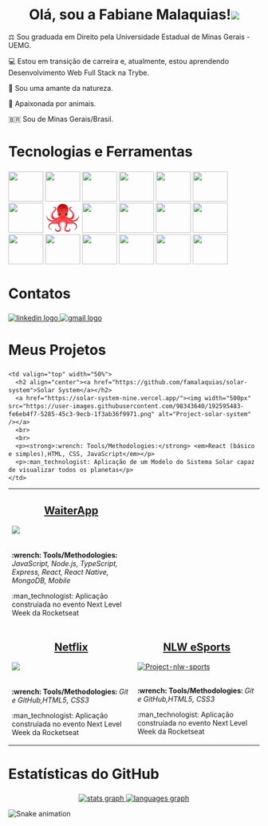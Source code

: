 <h1 align="center">Olá, sou a Fabiane Malaquias!<img src="https://media.giphy.com/media/VgCDAzcKvsR6OM0uWg/giphy.gif" width="50"></h1>


⚖️ Sou graduada em Direito pela Universidade Estadual de Minas Gerais - UEMG.

💻 Estou em transição de carreira e, atualmente, estou aprendendo Desenvolvimento Web Full Stack na Trybe.

🌱 Sou uma amante da natureza.

🐶 Apaixonada por animais.

🇧🇷 Sou de Minas Gerais/Brasil.     


###
<h1 align="left">Tecnologias e Ferramentas</h1>

###
<div align="left">          
<img src="https://cdn.jsdelivr.net/gh/devicons/devicon/icons/git/git-original.svg" width="70" height="60"/> 
<img src="https://cdn.jsdelivr.net/gh/devicons/devicon/icons/github/github-original.svg" width="70" height="60"/> 
<img src="https://cdn.jsdelivr.net/gh/devicons/devicon/icons/linux/linux-original.svg" width="70" height="60"/> 
<img src="https://cdn.jsdelivr.net/gh/devicons/devicon/icons/html5/html5-original.svg" width="70" height="60"/> 
<img src="https://cdn.jsdelivr.net/gh/devicons/devicon/icons/css3/css3-original.svg" width="70" height="60"/> 
<img src="https://cdn.jsdelivr.net/gh/devicons/devicon/icons/javascript/javascript-original.svg" width="70" height="60"/> 
<img src="https://cdn.jsdelivr.net/gh/devicons/devicon/icons/typescript/typescript-original.svg" width="70" height="60"/> 
<img src="https://raw.githubusercontent.com/testing-library/dom-testing-library/main/other/octopus.png" width="70" height="60"/> 
<img src="https://cdn.jsdelivr.net/gh/devicons/devicon/icons/react/react-original.svg" width="70" height="60"/> 
<img src="https://cdn.jsdelivr.net/gh/devicons/devicon/icons/redux/redux-original.svg" width="70" height="60"/> 
<img src="https://cdn.jsdelivr.net/gh/devicons/devicon/icons/jest/jest-plain.svg" width="70" height="60"/> 
<img src="https://cdn.jsdelivr.net/gh/devicons/devicon/icons/docker/docker-original.svg" width="70" height="60"/> 
<img src="https://cdn.jsdelivr.net/gh/devicons/devicon/icons/mysql/mysql-original.svg" width="70" height="60"/> 
<img src="https://cdn.jsdelivr.net/gh/devicons/devicon/icons/nodejs/nodejs-original.svg" width="70" height="60"/> 
<img src="https://cdn.jsdelivr.net/gh/devicons/devicon/icons/express/express-original.svg" width="70" height="60"/>
<img src="https://cdn.jsdelivr.net/gh/devicons/devicon/icons/mocha/mocha-plain.svg" width="70" height="60"/>
<img src="https://cdn.jsdelivr.net/gh/devicons/devicon/icons/sequelize/sequelize-original.svg" width="70" height="60"/>
<img src="https://cdn.jsdelivr.net/gh/devicons/devicon/icons/mongodb/mongodb-original.svg" width="70" height="60"/>
</div>
            
###
<h1 align="left">Contatos</h1>

###
<div align="left">
  <a href="https://www.linkedin.com/in/fabiane-malaquias-00287a228/" target="_blank">
    <img src="https://raw.githubusercontent.com/maurodesouza/profile-readme-generator/master/src/assets/icons/social/linkedin/default.svg" width="62" height="50" alt="linkedin logo" />
  </a>
  <a href="mailto:malaquiasfr@gmail.com" target="_blank">
    <img src="https://raw.githubusercontent.com/maurodesouza/profile-readme-generator/master/src/assets/icons/social/gmail/default.svg" width="62" height="50" alt="gmail logo"  />
  </a>
       
###


<h1 align="left">Meus Projetos</h1>

###
<table>
  <tr>
     <td valign="top" width="50%">
      <h2 align="center"><a href="https://github.com/famalaquias/waiterApp">WaiterApp</a></h2>
      <img width="500px" src="![waiterapp](https://user-images.githubusercontent.com/98343640/216841494-992a3bc1-608d-4310-a95e-8cc4b0631f18.jpg)" />
      <br>
      <br>
      <p><strong>:wrench: Tools/Methodologies:</strong> <em>JavaScript, Node.js, TypeScript, Express, React, React Native, MongoDB, Mobile</em></p>
      <p>:man_technologist: Aplicação construíada no evento Next Level Week da Rocketseat</p>
    </td>
              
              
    <td valign="top" width="50%">
      <h2 align="center"><a href="https://github.com/famalaquias/solar-system">Solar System</a></h2>
      <a href="https://solar-system-nine.vercel.app/"><img width="500px" src="https://user-images.githubusercontent.com/98343640/192595483-fe6eb4f7-5285-45c3-9ecb-1f3ab36f9971.png" alt="Project-solar-system" /></a>
      <br>
      <br>
      <p><strong>:wrench: Tools/Methodologies:</strong> <em>React (básico e simples),HTML, CSS, JavaScript</em></p>
      <p>:man_technologist: Aplicação de um Modelo do Sistema Solar capaz de visualizar todos os planetas</p>
    </td>
  </tr>
  
  <tr>
      <td valign="top" width="50%">
      <h2 align="center"><a href="https://github.com/famalaquias/netflix">Netflix</a></h2>
      <a href="https://netflix-five-sand.vercel.app/"><img width="500px" src="https://user-images.githubusercontent.com/98343640/209210065-90ab0d9a-f601-48d6-aef1-e47e4629b762.png" /></a>
      <br>
      <br>
      <p><strong>:wrench: Tools/Methodologies:</strong> <em>Git e GitHub,HTML5, CSS3</em></p>
      <p>:man_technologist: Aplicação construíada no evento Next Level Week da Rocketseat</p>
    </td>
      <td valign="top" width="50%">
      <h2 align="center"><a href="https://github.com/famalaquias/nlw-esports-explorer">NLW eSports</a></h2>
      <a href="https://nlw-esports-explorer-ten.vercel.app/"><img width="500px" src="https://user-images.githubusercontent.com/98343640/192594734-69f73a1c-e5a1-4bba-afc1-ca417a22dfcd.png" alt="Project-nlw-sports" /></a>
      <br>
      <br>
      <p><strong>:wrench: Tools/Methodologies:</strong> <em>Git e GitHub,HTML5, CSS3</em></p>
      <p>:man_technologist: Aplicação construíada no evento Next Level Week da Rocketseat</p>
    </td>
  </tr>
</table>


## 
<h1 align="left">Estatísticas do GitHub</h1>
 
###
<div align="center">
<a href="https://github.com/famalaquias"> 
   <img height="150em" alt="stats graph" src="https://github-readme-stats-git-masterrstaa-rickstaa.vercel.app/api?username=famalaquias&show_icons=true&theme=dracula&include_all_commits=true&count_private=true"/> 
</a>
<a href="https://github.com/famalaquias">
   <img height="150em" alt="languages graph" src="https://github-readme-stats-git-masterrstaa-rickstaa.vercel.app/api/top-langs/?username=famalaquias&layout=compact&langs_count=7&theme=dracula"/>
</a>
</div>
            
![Snake animation](https://github.com/famalaquias/famalaquias/blob/output/github-contribution-grid-snake.svg)

